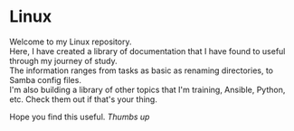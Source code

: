 # Linux
Welcome to my Linux repository.  
Here, I have created a library of documentation that I have found to useful through my journey of study.  
The information ranges from tasks as basic as renaming directories, to Samba config files.  
I'm also building a library of other topics that I'm training, Ansible, Python, etc. Check them out if that's your thing.  
  
Hope you find this useful. *Thumbs up*
